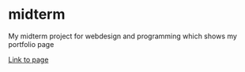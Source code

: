 # midterm

My midterm project for webdesign and programming which shows my portfolio page

[Link to page](https://z125097-timo-dokter.github.io/midterm/)
